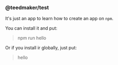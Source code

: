 ### @teedmaker/test

It's just an app to learn how to create an app on `npm`.

You can install it and put:

> npm run hello

Or if you install ir globally, just put:

> hello